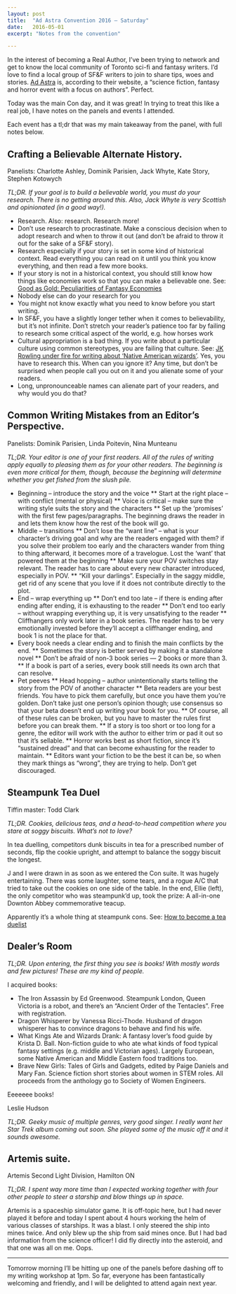 ```yaml
---
layout: post
title:  "Ad Astra Convention 2016 – Saturday"
date:   2016-05-01
excerpt: "Notes from the convention"

---
```

<!--image: "/images/2016-05-01-adastra.jpg"-->
In the interest of becoming a Real Author, I’ve been trying to network and get
to know the local community of Toronto sci-fi and fantasy writers. I’d love to
find a local group of SF&F writers to join to share tips, woes and stories. 
[Ad Astra](http://www.ad-astra.org/about/) is, according to their website, a
“science fiction, fantasy and horror event with a focus on authors”. Perfect.

Today was the main Con day, and it was great! In trying to treat this like a
real job, I have notes on the panels and events I attended.

Each event has a tl;dr that was my main takeaway from the panel, with full notes
below.

## Crafting a Believable Alternate History. 
Panelists: Charlotte Ashley, Dominik Parisien, Jack Whyte, Kate Story, Stephen
Kotowych

*TL;DR. If your goal is to build a believable world, you must do your research.
There is no getting around this. Also, Jack Whyte is very Scottish and
opinionated (in a good way!).*

* Research. Also: research. Research more!
* Don’t use research to procrastinate. Make a conscious decision when to adopt
research and when to throw it out (and don’t be afraid to throw it out for the
sake of a SF&F story).
* Research especially if your story is set in some kind of historical context.
Read everything you can read on it until you think you know everything, and then
read a few more books.
* If your story is not in a historical context, you should still know how
things like economies work so that you can make a believable one. See: [Good as
Gold: Peculiarities of Fantasy 
Economies](http://critconfirm.com/good-gold-peculiarities-fantasy-economies/)
* Nobody else can do your research for you
* You might not know exactly what you need to know before you start writing.
* In SF&F, you have a slightly longer tether when it comes to believability,
but it’s not infinite. Don’t stretch your reader’s patience too far by failing
to research some critical aspect of the world, e.g. how horses work
* Cultural appropriation is a bad thing. If you write about a particular
culture using common stereotypes, you are failing that culture. See: [JK Rowling
under fire for writing about ‘Native American
wizards’](http://www.theguardian.com/books/2016/mar/09/jk-rowling-under-fire-for-appropriating-navajo-tradition-history-of-magic-in-north-america-pottermore).
Yes, you have to research this. When can you ignore it? Any time, but don’t be
surprised when people call you out on it and you alienate some of your readers.
* Long, unpronounceable names can alienate part of your readers, and why would
you do that?

## Common Writing Mistakes from an Editor’s Perspective. 
Panelists: Dominik Parisien, Linda Poitevin, Nina Munteanu

*TL;DR. Your editor is one of your first readers. All of the rules of writing
apply equally to pleasing them as for your other readers. The beginning is even
more critical for them, though, because the beginning will determine whether you
get fished from the slush pile.*

* Beginning – introduce the story and the voice
** Start at the right place – with conflict (mental or physical)
** Voice is critical – make sure the writing style suits the story and the
characters
** Set up the ‘promises’ with the first few pages/paragraphs. The beginning
draws the reader in and lets them know how the rest of the book will go.
* Middle – transitions
** Don’t lose the “want line” – what is your character’s driving goal and
why are the readers engaged with them? if you solve their problem too early and the characters wander from
thing to thing afterward, it becomes more of a travelogue. Lost the ‘want’ that
powered them at the beginning
** Make sure your POV switches stay relevant. The reader has to care about
every new character introduced, especially in POV.
** “Kill your darlings”. Especially in the saggy middle, get rid of any
scene that you love if it does not contribute directly to the plot.
* End – wrap everything up
** Don’t end too late – if there is ending after ending after ending, it is
exhausting to the reader
** Don’t end too early – without wrapping everything up, it is very
unsatisfying to the reader
** Cliffhangers only work later in a book series. The reader has to be
very emotionally invested before they’ll accept a cliffhanger ending, and book 1
is not the place for that.
* Every book needs a clear ending and to finish the main conflicts by the
end.
** Sometimes the story is better served by making it a standalone novel
** Don’t be afraid of non-3 book series — 2 books or more than 3.
** If a book is part of a series, every book still needs its own arch
that can resolve.
* Pet peeves
** Head hopping – author unintentionally starts telling the story from the
POV of another character
** Beta readers are your best friends. You have to pick them carefully, but
once you have them you’re golden. Don’t take just one person’s opinion though;
use consensus so that your beta doesn’t end up writing your book for you.
** Of course, all of these rules can be broken, but you have to master the
rules first before you can break them.
** If a story is too short or too long for a genre, the editor will work with
the author to either trim or pad it out so that it’s sellable.
** Horror works best as short fiction, since it’s “sustained dread” and that
can become exhausting for the reader to maintain.
** Editors want your fiction to be the best it can be, so when they mark things
as “wrong”, they are trying to help. Don’t get discouraged.


## Steampunk Tea Duel
Tiffin master: Todd Clark

*TL;DR. Cookies, delicious teas, and a head-to-head competition where you stare
at soggy biscuits. What’s not to love?*

In tea duelling, competitors dunk biscuits in tea for a prescribed number of
seconds, flip the cookie upright, and attempt to balance the soggy biscuit the
longest.

J and I were drawn in as soon as we entered the Con suite. It was hugely
entertaining. There was some laughter, some tears, and a rogue A/C that tried to
take out the cookies on one side of the table. In the end, Ellie (left), the
only competitor who was steampunk’d up, took the prize: A all-in-one Downton
Abbey commemorative teacup.

Apparently it’s a whole thing at steampunk cons. See: [How to become a tea
duelist](http://steampunk.wonderhowto.com/how-to/become-tea-duellist-0140892/)

## Dealer’s Room

*TL;DR. Upon entering, the first thing you see is books! With mostly words and
few pictures! These are my kind of people.*

I acquired books:

* The Iron Assassin by Ed Greenwood. Steampunk London, Queen Victoria is a
robot, and there’s an “Ancient Order of the Tentacles”. Free with registration.
* Dragon Whisperer by Vanessa Ricci-Thode. Husband of dragon whisperer has to
convince dragons to behave and find his wife.
* What Kings Ate and Wizards Drank: A fantasy lover’s food guide by Krista D.
Ball. Non-fiction guide to who ate what kinds of food typical fantasy settings
(e.g. middle and Victorian ages). Largely European, some Native American and
Middle Eastern food traditions too.
* Brave New Girls: Tales of Girls and Gadgets, edited by Paige Daniels and
Mary Fan. Science fiction short stories about women in STEM roles. All proceeds
from the anthology go to Society of Women Engineers.

Eeeeeee books!

Leslie Hudson

*TL;DR. Geeky music of multiple genres, very good singer. I really want her Star
Trek album coming out soon. She played some of the music off it and it sounds
awesome.*

## Artemis suite. 
Artemis Second Light Division, Hamilton ON

*TL;DR. I spent way more time than I expected working together with four other
people to steer a starship and blow things up in space.*

Artemis is a spaceship simulator game. It is off-topic here, but I had never
played it before and today I spent about 4 hours working the helm of various
classes of starships. It was a blast. I only steered the ship into mines twice.
And only blew up the ship from said mines once. But I had bad information from
the science officer! I did fly directly into the asteroid, and that one was all
on me. Oops.

----

Tomorrow morning I’ll be hitting up one of the panels before dashing off to my
writing workshop at 1pm. So far, everyone has been fantastically welcoming and
friendly, and I will be delighted to attend again next year.
